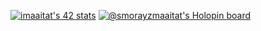 

[![imaaitat's 42 stats](https://badge.mediaplus.ma/greenbinary/imaaitat)](https://github.com/oakoudad/badge42)
[![@smorayzmaaitat's Holopin board](https://holopin.me/smorayzmaaitat)](https://holopin.io/@smorayzmaaitat)
